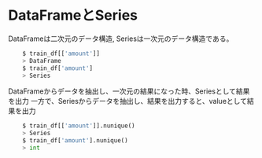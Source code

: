 <!-- FileName: readme
 Author: 8ucchiman
 CreatedDate: 2023-02-13 14:09:40 +0900
 LastModified: 2023-02-13 14:26:03 +0900
 Reference: https://qiita.com/HiromuMasuda0228/items/a7a861796dfeac604f47
-->


# DataFrameとSeries
DataFrameは二次元のデータ構造, Seriesは一次元のデータ構造である。
```python
    $ train_df[['amount']]
    > DataFrame
    $ train_df['amount']
    > Series
```

DataFrameからデータを抽出し、一次元の結果になった時、Seriesとして結果を出力
一方で、Seriesからデータを抽出し、結果を出力すると、valueとして結果を出力

```python
    $ train_df[['amount']].nunique()
    > Series
    $ train_df['amount'].nunique()
    > int
```
